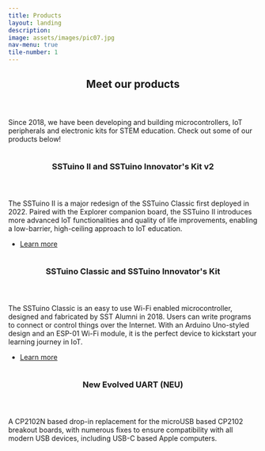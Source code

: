```yaml
---
title: Products
layout: landing
description:
image: assets/images/pic07.jpg
nav-menu: true
tile-number: 1
---
```


<!-- Main -->
<div id="main">

<!-- One -->
<section id="one">
	<div class="inner">
		<header class="major">
			<h2>Meet our products</h2>
		</header>
		<p>Since 2018, we have been developing and building microcontrollers, IoT peripherals and electronic kits for STEM education. Check out some of our products below!</p>
	</div>
</section>

<!-- Two -->
<section id="two" class="spotlights">
	<section>
		<a href="generic.html" class="image">
			<img src="{% link assets/images/pic08.jpg %}" alt="" data-position="center center" />
		</a>
		<div class="content">
			<div class="inner">
				<header class="major">
					<h3>SSTuino II and SSTuino Innovator's Kit v2</h3>
				</header>
				<p>The SSTuino II is a major redesign of the SSTuino Classic first deployed in 2022. Paired with the Explorer companion board, the SSTuino II introduces more advanced IoT functionalities and quality of life improvements, enabling a low-barrier, high-ceiling approach to IoT education.</p>
				<ul class="actions">
					<li><a href="https://knowledge.fourier.industries/sstuino-innovators-kit-v2.html" class="button">Learn more</a></li>
				</ul>
			</div>
		</div>
	</section>
	<section>
		<a href="generic.html" class="image">
			<img src="{% link assets/images/pic09.jpg %}" alt="" data-position="top center" />
		</a>
		<div class="content">
			<div class="inner">
				<header class="major">
					<h3>SSTuino Classic and SSTuino Innovator's Kit</h3>
				</header>
				<p>The SSTuino Classic is an easy to use Wi-Fi enabled microcontroller, designed and fabricated by SST Alumni in 2018. Users can write programs to connect or control things over the Internet. With an Arduino Uno-styled design and an ESP-01 Wi-Fi module, it is the perfect device to kickstart your learning journey in IoT.</p>
				<ul class="actions">
					<li><a href="https://sstuino.fourier.industries" class="button">Learn more</a></li>
				</ul>
			</div>
		</div>
	</section>
	<section>
		<a href="generic.html" class="image">
			<img src="{% link assets/images/pic10.jpg %}" alt="" data-position="25% 25%" />
		</a>
		<div class="content">
			<div class="inner">
				<header class="major">
					<h3>New Evolved UART (NEU)</h3>
				</header>
				<p>A CP2102N based drop-in replacement for the microUSB based CP2102 breakout boards, with numerous fixes to ensure compatibility with all modern USB devices, including USB-C based Apple computers.</p>
				<!-- <ul class="actions">
					<li><a href="generic.html" class="button">Learn more</a></li>
				</ul> -->
			</div>
		</div>
	</section>
</section>

</div>
